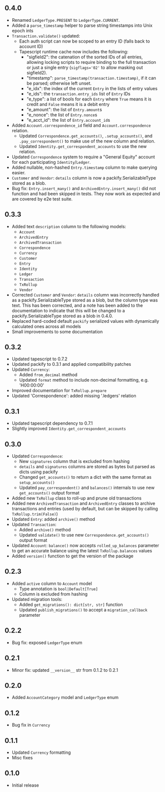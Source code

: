 ## 0.4.0

- Renamed `LedgerType.PRESENT` to `LedgerType.CURRENT`.
- Added a `parse_timestamp` helper to parse string timestamps into Unix epoch ints
- `Transaction.validate()` updated:
  - Each auth script can now be scoped to an entry ID (falls back to account ID)
  - Tapescript runtime cache now includes the following:
    - "sigfield2": the catenation of the sorted IDs of all entries, allowing
      locking scripts to require binding to the full transaction or just a
      single entry (`sigflags='02'` to allow masking out sigfield2).
    - "timestamp": `parse_timestamp(transaction.timestamp)`, if it can be
      parsed; otherwise left unset.
    - "e_idx": the index of the current `Entry` in the lists of entry values
    - "e_ids": the `transaction.entry_ids` list of `Entry` IDs
    - "e_type": a list of bools for each `Entry` where `True` means it is credit
      and `False` means it is a debit entry
    - "e_amount": the list of `Entry.amount`s
    - "e_nonce": the list of `Entry.nonce`s
    - "e_acct_id": the list of `Entry.account_id`s
- Added `Account.correspondence_id` field and `Account.correspondence` relation.
  - Updated `Correspondence.get_accounts()`, `.setup_accounts()`, and
    `.pay_correspondent()` to make use of the new column and relation.
  - Updated `Identity.get_correspondent_accounts` to use the new relation.
- Updated `Correspondence` system to require a "General Equity" account for each
  participating `Identity`/`Ledger`.
- Added nullable, non-hashed `Entry.timestamp` column to make querying easier.
- `Customer` and `Vendor`: `details` column is now a packify.SerializableType
  stored as a blob.
- Bug fix: `Entry.insert_many()` and `ArchivedEntry.insert_many()` did not
  function and had been skipped in tests. They now work as expected and are
  covered by e2e test suite.

## 0.3.3

- Added text `description` column to the following models:
  - `Account`
  - `ArchivedEntry`
  - `ArchivedTransaction`
  - `Correspondence`
  - `Currency`
  - `Customer`
  - `Entry`
  - `Identity`
  - `Ledger`
  - `Transaction`
  - `TxRollup`
  - `Vendor`
- Corrected `Customer` and `Vendor`: `details` column was incorrectly handled as
  a packify.SerializableType stored as a blob, but the column type was text.
  This has been corrected, and a note has been added to the documentation to
  indicate that this will be changed to a packify.SerializableType stored as a
  blob in 0.4.0.
- Replaced hard-coded default `packify` serialized values with dynamically
  calculated ones across all models
- Small improvements to some documentation

## 0.3.2

- Updated tapescript to 0.7.2
- Updated packify to 0.3.1 and applied compatibility patches
- Updated `Currency`:
    - Added `from_decimal` method
    - Updated `format` method to include non-decimal formatting,
      e.g. 'H00:00:00'
- Improved documentation for `TxRollup.prepare`
- Updated 'Correspondence': added missing '.ledgers' relation

## 0.3.1

- Updated tapescript dependency to 0.7.1
- Slightly improved `Identity.get_correspondent_accounts`

## 0.3.0

- Updated `Correspondence`:
  - New `signatures` column that is excluded from hashing
  - `details` and `signatures` columns are stored as bytes but parsed as dicts
    using packify
  - Changed `get_accounts()` to return a dict with the same format as
    `setup_accounts()`
  - Updated `pay_correspondent()` and `balances()` internals to use new
    `get_accounts()` output format
- Added new `TxRollup` class to roll-up and prune old transactions
- Added new `ArchivedTransaction` and `ArchivedEntry` classes to
  archive transactions and entries (used by default, but can be skipped by
  calling `TxRollup.trim(False)`)
- Updated `Entry`: added `archive()` method
- Updated `Transaction`:
  - Added `archive()` method
  - Updated `validate()` to use new `Correspondence.get_accounts()` output
    format
- Updated `Account`: `balance()` now accepts `rolled_up_balances` parameter
  to get an accurate balance using the latest `TxRollup.balances` values
- Added `version()` function to get the version of the package

## 0.2.3

- Added `active` column to `Account` model
  - Type annotation is `bool|Default[True]`
  - Column is excluded from hashing
- Updated migration tools:
  - Added `get_migrations(): dict[str, str]` function
  - Updated `publish_migrations()` to accept a `migration_callback` parameter

## 0.2.2

- Bug fix: exposed `LedgerType` enum

## 0.2.1

- Minor fix: updated `__version__` str from 0.1.2 to 0.2.1

## 0.2.0

- Added `AccountCategory` model and `LedgerType` enum

## 0.1.2

- Bug fix in `Currency`

## 0.1.1

- Updated `Currency` formatting
- Misc fixes

## 0.1.0

- Initial release
